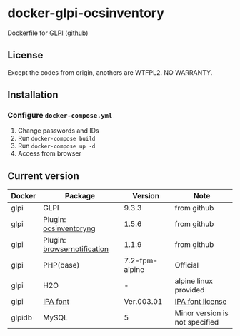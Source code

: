 docker-glpi-ocsinventory
====================

Dockerfile for [GLPI](https://glpi-project.org/) ([github](https://github.com/glpi-project/glpi))

License
------------
Except the codes from origin, anothers are WTFPL2.
NO WARRANTY.

Installation
------------

### Configure `docker-compose.yml`

1. Change passwords and IDs
2. Run `docker-compose build`
3. Run `docker-compose up -d`
4. Access from browser

Current version
------------

|Docker      |Package      |Version    |Note   |
|------------|-------------|-----------|-------|
|glpi        |GLPI         |9.3.3      |from github|
|glpi        |Plugin: [ocsinventoryng](https://github.com/pluginsGLPI/ocsinventoryng)|1.5.6|from github|
|glpi        |Plugin: [browsernotification](https://github.com/edgardmessias/browsernotification)|1.1.9|from github|
|glpi        |PHP(base)    |7.2-fpm-alpine  |Official|
|glpi        |H2O          |-          |alpine linux provided|
|glpi        |[IPA font](https://www.ipa.go.jp/osc/ipafont)|Ver.003.01|[IPA font license](https://ipafont.ipa.go.jp/ipa_font_license_v1-html#en)|
|glpidb      |MySQL        |5          |Minor version is not specified|
